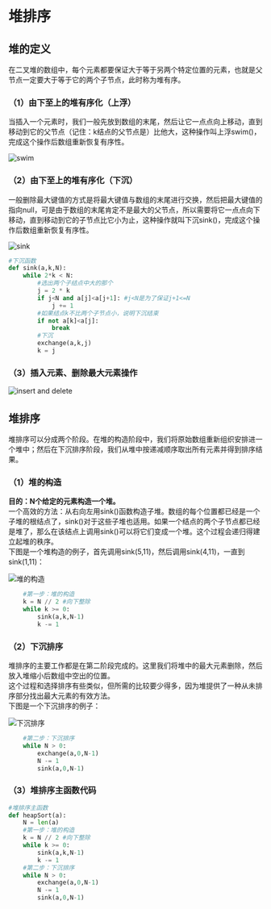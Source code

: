 # 堆排序
## 堆的定义
在二叉堆的数组中，每个元素都要保证大于等于另两个特定位置的元素，也就是父节点一定要大于等于它的两个子节点，此时称为堆有序。

### （1）由下至上的堆有序化（上浮）
当插入一个元素时，我们一般先放到数组的末尾，然后让它一点点向上移动，直到移动到它的父节点（记住：k结点的父节点是）比他大，这种操作叫上浮swim()，完成这个操作后数组重新恢复有序性。

![swim](https://github.com/dta0502/Sort-Compare/blob/master/images/HeapSort/%E4%B8%8A%E6%B5%AE---swim.png)

### （2）由下至上的堆有序化（下沉）
一般删除最大键值的方式是将最大键值与数组的末尾进行交换，然后把最大键值的指向null，可是由于数组的末尾肯定不是最大的父节点，所以需要将它一点点向下移动，直到移动到它的子节点比它小为止，这种操作就叫下沉sink()，完成这个操作后数组重新恢复有序性。

![sink](https://github.com/dta0502/Sort-Compare/blob/master/images/HeapSort/%E4%B8%8B%E6%B2%89---sink.png)

```python
#下沉函数
def sink(a,k,N):
    while 2*k < N:
        #选出两个子结点中大的那个
        j = 2 * k
        if j<N and a[j]<a[j+1]: #j<N是为了保证j+1<=N
            j += 1
        #如果结点k不比两个子节点小，说明下沉结束
        if not a[k]<a[j]:
            break
        #下沉
        exchange(a,k,j)
        k = j
```

### （3）插入元素、删除最大元素操作
![insert and delete](https://github.com/dta0502/Sort-Compare/blob/master/images/HeapSort/%E6%8F%92%E5%85%A5%E5%85%83%E7%B4%A0%20%26%20%E5%88%A0%E9%99%A4%E6%9C%80%E5%A4%A7%E5%85%83%E7%B4%A0.png)

## 堆排序
堆排序可以分成两个阶段。在堆的构造阶段中，我们将原始数组重新组织安排进一个堆中；然后在下沉排序阶段，我们从堆中按递减顺序取出所有元素并得到排序结果。

### （1）堆的构造
**目的：N个给定的元素构造一个堆。**\
一个高效的方法：从右向左用sink()函数构造子堆。数组的每个位置都已经是一个子堆的根结点了，sink()对于这些子堆也适用。如果一个结点的两个子节点都已经是堆了，那么在该结点上调用sink()可以将它们变成一个堆。这个过程会递归得建立起堆的秩序。\
下图是一个堆构造的例子，首先调用sink(5,11)，然后调用sink(4,11)，一直到sink(1,11)：

![堆的构造](https://github.com/dta0502/Sort-Compare/blob/master/images/HeapSort/%E5%A0%86%E7%9A%84%E6%9E%84%E9%80%A0.png)

```python
    #第一步：堆的构造
    k = N // 2 #向下整除
    while k >= 0:
        sink(a,k,N-1)
        k -= 1
```

### （2）下沉排序
堆排序的主要工作都是在第二阶段完成的。这里我们将堆中的最大元素删除，然后放入堆缩小后数组中空出的位置。\
这个过程和选择排序有些类似，但所需的比较要少得多，因为堆提供了一种从未排序部分找出最大元素的有效方法。\
下图是一个下沉排序的例子：

![下沉排序](https://github.com/dta0502/Sort-Compare/blob/master/images/HeapSort/%E4%B8%8B%E6%B2%89%E6%8E%92%E5%BA%8F.png)

```python
    #第二步：下沉排序
    while N > 0:
        exchange(a,0,N-1)
        N -= 1
        sink(a,0,N-1)
```

### （3）堆排序主函数代码
```python
#堆排序主函数
def heapSort(a):
    N = len(a)
    #第一步：堆的构造
    k = N // 2 #向下整除
    while k >= 0:
        sink(a,k,N-1)
        k -= 1
    #第二步：下沉排序
    while N > 0:
        exchange(a,0,N-1)
        N -= 1
        sink(a,0,N-1)
```
